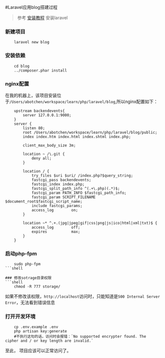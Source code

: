 #Laravel应用blog搭建过程

> 参考 [安装教程](http://laravel-china.org/docs/5.1/installation) 安装laravel

### 新建项目
```shell
    laravel new blog
```

### 安装依赖
```shell
    cd blog
    ../composer.phar install
```

### nginx配置
在我的机器上，该项目安装位于`/Users/abotchen/workspace/learn/php/laravel/blog`,所以nginx配置如下：
```shell
    upstream backendevents{
        server 127.0.0.1:9000;
    }
    server {
        listen 80;
        root /Users/abotchen/workspace/learn/php/laravel/blog/public;
        index index.htm index.html index.shtml index.php;

        client_max_body_size 3m;

        location ~ /\.git {
            deny all;
        }
        
        location / {
            try_files $uri $uri/ /index.php?$query_string;
            fastcgi_pass backendevents;
            fastcgi_index index.php;
            fastcgi_split_path_info ^(.+\.php)(.*)$;   
            fastcgi_param PATH_INFO $fastcgi_path_info;
            fastcgi_param SCRIPT_FILENAME $document_root$fastcgi_script_name;
            include fastcgi_params;
            access_log        on;
        }

        location ~* ^.+.(jpg|jpeg|gif|css|png|js|ico|html|xml|txt)$ {
            access_log        off;
            expires           max;
        }
    }
```

### 启动php-fpm
```shell
    sudo php-fpm
```shell

### 修改sotrage目录权限
```shell
    chmod -R 777 storage/
```
如果不修改该权限，`http://localhost`访问时，只能知道是`500 Internal Server Error`，无法看到错误信息

### 打开开发环境
```shell
    cp .env.example .env
    php artisan key:generate
    #不执行这句的话，访问时会报错：`No supported encrypter found. The cipher and / or key length are invalid.`
```

至此， 项目应该可以正常访问了。







